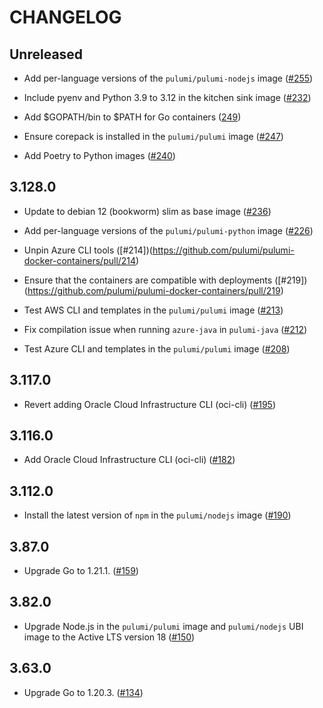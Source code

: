 # CHANGELOG

## Unreleased

- Add per-language versions of the `pulumi/pulumi-nodejs` image
  ([#255](https://github.com/pulumi/pulumi-docker-containers/pull/255))

- Include pyenv and Python 3.9 to 3.12 in the kitchen sink image
  ([#232](https://github.com/pulumi/pulumi-docker-containers/pull/232))

- Add $GOPATH/bin to $PATH for Go containers
  ([249](https://github.com/pulumi/pulumi-docker-containers/pull/249))

- Ensure corepack is installed in the `pulumi/pulumi` image
  ([#247](https://github.com/pulumi/pulumi-docker-containers/pull/247))

- Add Poetry to Python images ([#240](https://github.com/pulumi/pulumi-docker-containers/pull/240))

## 3.128.0

- Update to debian 12 (bookworm) slim as base image
  ([#236](https://github.com/pulumi/pulumi-docker-containers/pull/236))

- Add per-language versions of the `pulumi/pulumi-python` image
  ([#226](https://github.com/pulumi/pulumi-docker-containers/pull/226))

- Unpin Azure CLI tools ([#214])(https://github.com/pulumi/pulumi-docker-containers/pull/214)

- Ensure that the containers are compatible with deployments
  ([#219])(https://github.com/pulumi/pulumi-docker-containers/pull/219)

- Test AWS CLI and templates in the `pulumi/pulumi` image
  ([#213](https://github.com/pulumi/pulumi-docker-containers/pull/213))

- Fix compilation issue when running `azure-java` in `pulumi-java`
  ([#212](https://github.com/pulumi/pulumi-docker-containers/pull/212))

- Test Azure CLI and templates in the `pulumi/pulumi` image
  ([#208](https://github.com/pulumi/pulumi-docker-containers/pull/208))

## 3.117.0

- Revert adding Oracle Cloud Infrastructure CLI (oci-cli)
  ([#195](https://github.com/pulumi/pulumi-docker-containers/pull/195))

## 3.116.0

- Add Oracle Cloud Infrastructure CLI (oci-cli)
  ([#182](https://github.com/pulumi/pulumi-docker-containers/pull/182))

## 3.112.0

- Install the latest version of `npm` in the `pulumi/nodejs` image
  ([#190](https://github.com/pulumi/pulumi-docker-containers/pull/190))

## 3.87.0

- Upgrade Go to 1.21.1. ([#159](https://github.com/pulumi/pulumi-docker-containers/pull/159))

## 3.82.0

- Upgrade Node.js in the `pulumi/pulumi` image and `pulumi/nodejs` UBI image to the Active LTS version 18
  ([#150](https://github.com/pulumi/pulumi-docker-containers/pull/150))

## 3.63.0

- Upgrade Go to 1.20.3. ([#134](https://github.com/pulumi/pulumi-docker-containers/pull/134))
